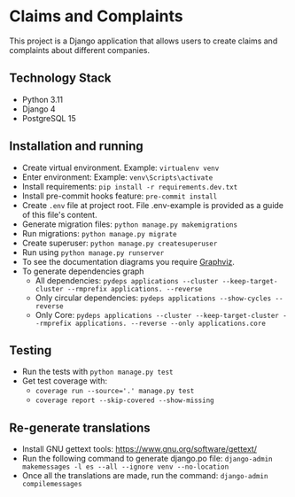 # Claims and Complaints

This project is a Django application that allows users to create claims and complaints about different companies.

## Technology Stack

- Python 3.11
- Django 4
- PostgreSQL 15

## Installation and running

- Create virtual environment. Example: `virtualenv venv`
- Enter environment: Example: `venv\Scripts\activate`
- Install requirements: `pip install -r requirements.dev.txt`
- Install pre-commit hooks feature: `pre-commit install`
- Create `.env` file at project root. File .env-example is provided as a guide of this file's content.
- Generate migration files: `python manage.py makemigrations`
- Run migrations: `python manage.py migrate`
- Create superuser: `python manage.py createsuperuser`
- Run using `python manage.py runserver`
- To see the documentation diagrams you require [Graphviz](https://graphviz.org/).
- To generate dependencies graph
  - All dependencies: `pydeps applications --cluster --keep-target-cluster --rmprefix applications. --reverse`
  - Only circular dependencies: `pydeps applications --show-cycles --reverse`
  - Only
    Core: `pydeps applications --cluster --keep-target-cluster --rmprefix applications. --reverse --only applications.core`

## Testing

- Run the tests with `python manage.py test`
- Get test coverage with:
  - `coverage run --source='.' manage.py test`
  - `coverage report --skip-covered --show-missing`

## Re-generate translations

- Install GNU gettext tools: https://www.gnu.org/software/gettext/
- Run the following command to generate django.po file:
  `django-admin makemessages -l es --all --ignore venv --no-location`
- Once all the translations are made, run the command: `django-admin compilemessages`
